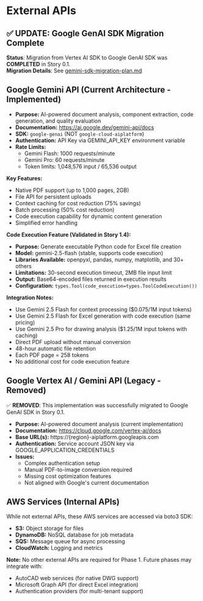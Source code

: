# External APIs

## ✅ UPDATE: Google GenAI SDK Migration Complete

**Status**: Migration from Vertex AI SDK to Google GenAI SDK was **COMPLETED** in Story 0.1.  
**Migration Details**: See [gemini-sdk-migration-plan.md](./gemini-sdk-migration-plan.md)

## Google Gemini API (Current Architecture - Implemented)

- **Purpose:** AI-powered document analysis, component extraction, code generation, and quality evaluation
- **Documentation:** https://ai.google.dev/gemini-api/docs
- **SDK:** `google-genai` (NOT `google-cloud-aiplatform`)
- **Authentication:** API Key via GEMINI_API_KEY environment variable
- **Rate Limits:** 
  - Gemini Flash: 1000 requests/minute
  - Gemini Pro: 60 requests/minute
  - Token limits: 1,048,576 input / 65,536 output

**Key Features:**
- Native PDF support (up to 1,000 pages, 2GB)
- File API for persistent uploads
- Context caching for cost reduction (75% savings)
- Batch processing (50% cost reduction)
- Code execution capability for dynamic content generation
- Simplified error handling

**Code Execution Feature (Validated in Story 1.4):**
- **Purpose:** Generate executable Python code for Excel file creation
- **Model:** gemini-2.5-flash (stable, supports code execution)
- **Libraries Available:** openpyxl, pandas, numpy, matplotlib, and 30+ others
- **Limitations:** 30-second execution timeout, 2MB file input limit
- **Output:** Base64-encoded files returned in execution results
- **Configuration:** `types.Tool(code_execution=types.ToolCodeExecution())`

**Integration Notes:** 
- Use Gemini 2.5 Flash for context processing ($0.075/1M input tokens)
- Use Gemini 2.5 Flash for Excel generation with code execution (same pricing)
- Use Gemini 2.5 Pro for drawing analysis ($1.25/1M input tokens with caching)
- Direct PDF upload without manual conversion
- 48-hour automatic file retention
- Each PDF page = 258 tokens
- No additional cost for code execution feature

## Google Vertex AI / Gemini API (Legacy - Removed)

✅ **REMOVED**: This implementation was successfully migrated to Google GenAI SDK in Story 0.1.

- **Purpose:** AI-powered document analysis (current implementation)
- **Documentation:** https://cloud.google.com/vertex-ai/docs
- **Base URL(s):** https://{region}-aiplatform.googleapis.com
- **Authentication:** Service account JSON key via GOOGLE_APPLICATION_CREDENTIALS
- **Issues:**
  - Complex authentication setup
  - Manual PDF-to-image conversion required
  - Missing cost optimization features
  - Not aligned with Google's current documentation

## AWS Services (Internal APIs)

While not external APIs, these AWS services are accessed via boto3 SDK:

- **S3:** Object storage for files
- **DynamoDB:** NoSQL database for job metadata
- **SQS:** Message queue for async processing
- **CloudWatch:** Logging and metrics

**Note:** No other external APIs are required for Phase 1. Future phases may integrate with:
- AutoCAD web services (for native DWG support)
- Microsoft Graph API (for direct Excel integration)
- Authentication providers (for multi-tenant support)

